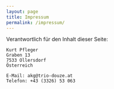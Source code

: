```yaml
---
layout: page
title: Impressum
permalink: /impressum/
---
```


Verantwortlich für den Inhalt dieser Seite:

```
Kurt Pfleger
Graben 13
7533 Ollersdorf
Österreich

E-Mail: akg@trio-douze.at
Telefon: +43 (3326) 53 063
```